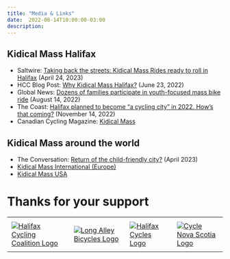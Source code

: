 ```yaml
---
title: "Media & Links"
date:  2022-08-14T10:00:00-03:00
description: 
---
```


## Kidical Mass Halifax
* Saltwire: [Taking back the streets: Kidical Mass Rides ready to roll in Halifax](https://www.saltwire.com/halifax/lifestyles/taking-back-the-streets-kidical-mass-rides-ready-to-roll-in-halifax-100846413/) (April 24, 2023)
* HCC Blog Post: [Why Kidical Mass Halifax?](https://cyclehalifax.ca/2022/06/why-kidical-mass-halifax/) (June 23, 2022)
* Global News: [Dozens of families participate in youth-focused mass bike ride](https://globalnews.ca/video/9059809/dozens-of-families-participate-in-youth-focused-mass-bike-ride) (August 14, 2022)
* The Coast: [Halifax planned to become “a cycling city” in 2022. How’s that coming?](https://www.thecoast.ca/halifax/halifax-cycling-network-lags-behind-region-promises/Content?oid=29704322) (November 14, 2022)
* Canadian Cycling Magazine: [Kidical Mass](https://cyclingmagazine.ca/members/kidical-mass/)
## Kidical Mass around the world
* The Conversation: [Return of the child-friendly city?](https://theconversation.com/return-of-the-child-friendly-city-how-social-movements-are-changing-european-urban-areas-203343) (April 2023)
* [Kidical Mass International (Europe)](https://kidsonbike.org/)
* [Kidical Mass USA](https://kidicalmass.org/)

# Thanks for your support
<table>
<tr>
<td style="padding:10px"><a href="https://cyclehalifax.ca"><img alt="Halifax Cycling Coalition Logo" src="../../kidical-mass/img/HCC_2016logo_200x140.png"></img></a></td>
<td style="padding:10px"><a href="https://longalleybicycles.com"><img alt="Long Alley Bicycles Logo" src="../../kidical-mass/img/LongAlley-Badge-Circle-Colour_200x200.png"></img></a></td>
<td style="padding:10px"><a href="https://www.halifaxcycles.com"><img alt="Halifax Cycles Logo" src="../../kidical-mass/img/HalifaxCycles-Logo-FC_200x202.png"></img></a></td>
<td style="padding:10px"><a href="http://www.cyclenovascotia.ca"><img alt="Cycle Nova Scotia Logo" src="../../kidical-mass/img/CyclingNS-logo_400x132.png"></img></a></td>
</tr>
</table>
